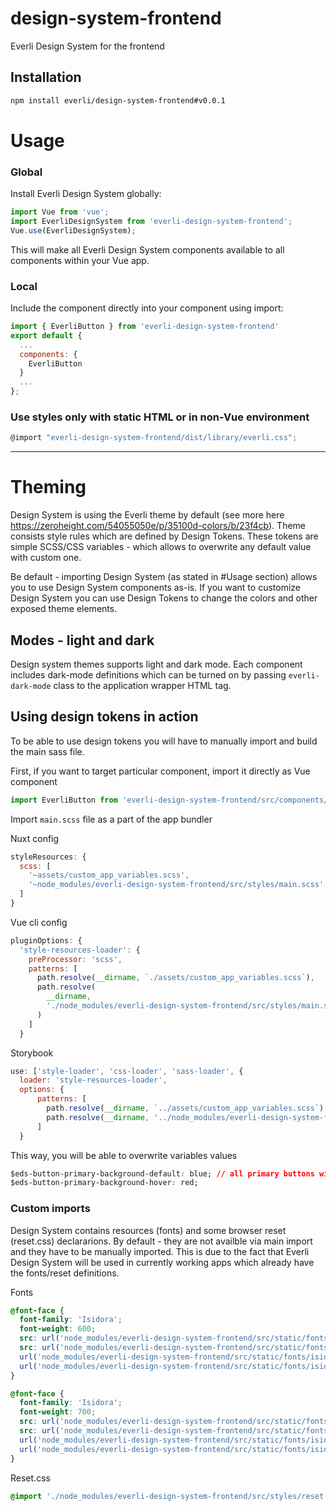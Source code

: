 # design-system-frontend
Everli Design System for the frontend

## Installation

``` bash
npm install everli/design-system-frontend#v0.0.1
```

# Usage

### Global

Install Everli Design System globally:

``` js
import Vue from 'vue';
import EverliDesignSystem from 'everli-design-system-frontend';
Vue.use(EverliDesignSystem);
```
This will make all Everli Design System components available to all components within your Vue app.

### Local

Include the component directly into your component using import:

``` js
import { EverliButton } from 'everli-design-system-frontend'
export default {
  ...
  components: {
    EverliButton
  }
  ...
};
```
### Use styles only with static HTML or in non-Vue environment

``` js
@import "everli-design-system-frontend/dist/library/everli.css";
```

---
# Theming

Design System is using the Everli theme by default (see more here https://zeroheight.com/54055050e/p/35100d-colors/b/23f4cb). Theme consists style rules which are defined by Design Tokens. These tokens are simple SCSS/CSS variables - which allows to overwrite any default value with custom one. 

Be default - importing Design System (as stated in #Usage section) allows you to use Design System components as-is. If you want to customize Design System you can use Design Tokens to change the colors and other exposed theme elements. 

## Modes - light and dark
Design system themes supports light and dark mode. Each component includes dark-mode definitions which can be turned on by passing `everli-dark-mode` class to the application wrapper HTML tag. 

## Using design tokens in action
To be able to use design tokens you will have to manually import and build the main sass file.

First, if you want to target particular component, import it directly as Vue component 
```js
import EverliButton from 'everli-design-system-frontend/src/components/Button/Button'
```

Import `main.scss` file as a part of the app bundler

Nuxt config
```js
styleResources: {
  scss: [
    '~assets/custom_app_variables.scss',
    '~node_modules/everli-design-system-frontend/src/styles/main.scss'
  ]
}
```

Vue cli config
```js
pluginOptions: {
  'style-resources-loader': {
    preProcessor: 'scss',
    patterns: [
      path.resolve(__dirname, `./assets/custom_app_variables.scss`),
      path.resolve(
        __dirname,
        './node_modules/everli-design-system-frontend/src/styles/main.scss'
      )
    ]
  }
```

Storybook
```js
use: ['style-loader', 'css-loader', 'sass-loader', {
  loader: 'style-resources-loader',
  options: {
      patterns: [
        path.resolve(__dirname, `../assets/custom_app_variables.scss`),
        path.resolve(__dirname, '../node_modules/everli-design-system-frontend/src/styles/main.scss')
      ]
  }
```

This way, you will be able to overwrite variables values
```css
$eds-button-primary-background-default: blue; // all primary buttons will now how blue background color
$eds-button-primary-background-hover: red;
```

### Custom imports

Design System contains resources (fonts) and some browser reset (reset.css) declararions. By default - they are not availble via main import and they have to be manually imported. This is due to the fact that Everli Design System will be used in currently working apps which already have the fonts/reset definitions.

Fonts

```css
@font-face {
  font-family: 'Isidora';
  font-weight: 600;
  src: url('node_modules/everli-design-system-frontend/src/static/fonts/isidora/isidora-soft-semibold.eot'); /* IE9 Compat Modes */
  src: url('node_modules/everli-design-system-frontend/src/static/fonts/isidora/isidora-soft-semibold.eot?#iefix') format('embedded-opentype'), /* IE6-IE8 */
  url('node_modules/everli-design-system-frontend/src/static/fonts/isidora/isidora-soft-semibold.woff2') format('woff2'), /* Super Modern Browsers */
  url('node_modules/everli-design-system-frontend/src/static/fonts/isidora/isidora-soft-semibold.woff') format('woff') /* Pretty Modern Browsers */
}

@font-face {
  font-family: 'Isidora';
  font-weight: 700;
  src: url('node_modules/everli-design-system-frontend/src/static/fonts/isidora/isidora-soft-bold.eot'); /* IE9 Compat Modes */
  src: url('node_modules/everli-design-system-frontend/src/static/fonts/isidora/isidora-soft-bold.eot?#iefix') format('embedded-opentype'), /* IE6-IE8 */
  url('node_modules/everli-design-system-frontend/src/static/fonts/isidora/isidora-soft-bold.woff2') format('woff2'), /* Super Modern Browsers */
  url('node_modules/everli-design-system-frontend/src/static/fonts/isidora/isidora-soft-bold.woff') format('woff') /* Pretty Modern Browsers */
}
```

Reset.css

```css
@import './node_modules/everli-design-system-frontend/src/styles/reset.scss'
```




